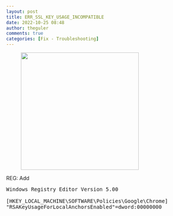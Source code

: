 ```yaml
---
layout: post
title: ERR_SSL_KEY_USAGE_INCOMPATIBLE
date: 2022-10-25 08:48
author: theguler
comments: true
categories: [Fix - Troubleshooting]
---
```

<!-- wp:image {"id":3241,"width":"319px","height":"auto","sizeSlug":"large","linkDestination":"none"} -->
<figure class="wp-block-image size-large is-resized"><img src="https://farukguler.com/assets/post_images/solved.webp?w=852" alt="" class="wp-image-3241" style="width:319px;height:auto" /></figure>
<!-- /wp:image -->

<!-- wp:paragraph -->
<p>REG: Add</p>
<!-- /wp:paragraph -->

<!-- wp:preformatted -->
<pre class="wp-block-preformatted">Windows Registry Editor Version 5.00<br><br>[HKEY_LOCAL_MACHINE\SOFTWARE\Policies\Google\Chrome]<br>"RSAKeyUsageForLocalAnchorsEnabled"=dword:00000000</pre>
<!-- /wp:preformatted -->
